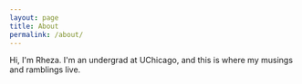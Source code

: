 ```yaml
---
layout: page
title: About
permalink: /about/
---
```


Hi, I'm Rheza. I'm an undergrad at UChicago, and this is where my musings and ramblings live.
